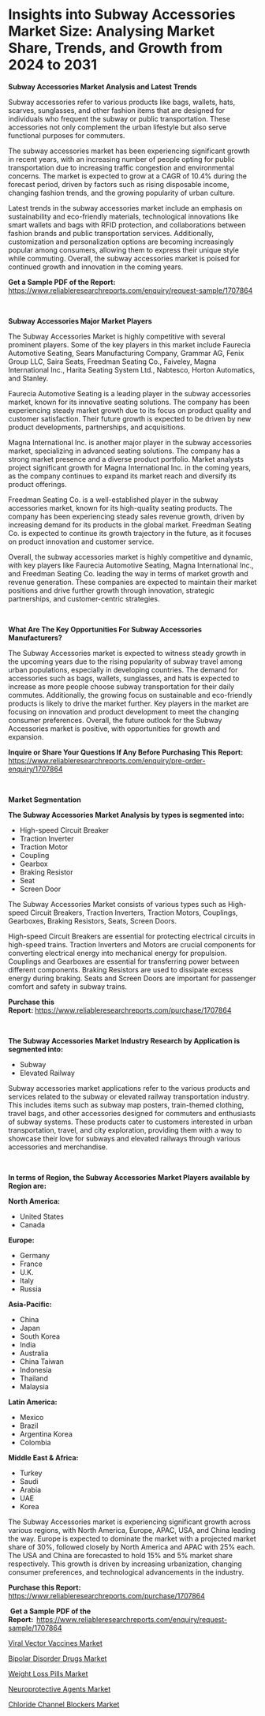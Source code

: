 <p><h1>Insights into Subway Accessories Market Size: Analysing Market Share, Trends, and Growth from 2024 to 2031</h1></p><p><strong>Subway Accessories Market Analysis and Latest Trends</strong></p>
<p><p>Subway accessories refer to various products like bags, wallets, hats, scarves, sunglasses, and other fashion items that are designed for individuals who frequent the subway or public transportation. These accessories not only complement the urban lifestyle but also serve functional purposes for commuters.</p><p>The subway accessories market has been experiencing significant growth in recent years, with an increasing number of people opting for public transportation due to increasing traffic congestion and environmental concerns. The market is expected to grow at a CAGR of 10.4% during the forecast period, driven by factors such as rising disposable income, changing fashion trends, and the growing popularity of urban culture.</p><p>Latest trends in the subway accessories market include an emphasis on sustainability and eco-friendly materials, technological innovations like smart wallets and bags with RFID protection, and collaborations between fashion brands and public transportation services. Additionally, customization and personalization options are becoming increasingly popular among consumers, allowing them to express their unique style while commuting. Overall, the subway accessories market is poised for continued growth and innovation in the coming years.</p></p>
<p><strong>Get a Sample PDF of the Report:&nbsp;</strong> <a href="https://www.reliableresearchreports.com/enquiry/request-sample/1707864">https://www.reliableresearchreports.com/enquiry/request-sample/1707864</a></p>
<p>&nbsp;</p>
<p><strong>Subway Accessories Major Market Players</strong></p>
<p><p>The Subway Accessories Market is highly competitive with several prominent players. Some of the key players in this market include Faurecia Automotive Seating, Sears Manufacturing Company, Grammar AG, Fenix Group LLC, Saira Seats, Freedman Seating Co., Faiveley, Magna International Inc., Harita Seating System Ltd., Nabtesco, Horton Automatics, and Stanley.</p><p>Faurecia Automotive Seating is a leading player in the subway accessories market, known for its innovative seating solutions. The company has been experiencing steady market growth due to its focus on product quality and customer satisfaction. Their future growth is expected to be driven by new product developments, partnerships, and acquisitions.</p><p>Magna International Inc. is another major player in the subway accessories market, specializing in advanced seating solutions. The company has a strong market presence and a diverse product portfolio. Market analysts project significant growth for Magna International Inc. in the coming years, as the company continues to expand its market reach and diversify its product offerings.</p><p>Freedman Seating Co. is a well-established player in the subway accessories market, known for its high-quality seating products. The company has been experiencing steady sales revenue growth, driven by increasing demand for its products in the global market. Freedman Seating Co. is expected to continue its growth trajectory in the future, as it focuses on product innovation and customer service.</p><p>Overall, the subway accessories market is highly competitive and dynamic, with key players like Faurecia Automotive Seating, Magna International Inc., and Freedman Seating Co. leading the way in terms of market growth and revenue generation. These companies are expected to maintain their market positions and drive further growth through innovation, strategic partnerships, and customer-centric strategies.</p></p>
<p>&nbsp;</p>
<p><strong>What Are The Key Opportunities For Subway Accessories Manufacturers?</strong></p>
<p><p>The Subway Accessories market is expected to witness steady growth in the upcoming years due to the rising popularity of subway travel among urban populations, especially in developing countries. The demand for accessories such as bags, wallets, sunglasses, and hats is expected to increase as more people choose subway transportation for their daily commutes. Additionally, the growing focus on sustainable and eco-friendly products is likely to drive the market further. Key players in the market are focusing on innovation and product development to meet the changing consumer preferences. Overall, the future outlook for the Subway Accessories market is positive, with opportunities for growth and expansion.</p></p>
<p><strong>Inquire or Share Your Questions If Any Before Purchasing This Report:</strong> <a href="https://www.reliableresearchreports.com/enquiry/pre-order-enquiry/1707864">https://www.reliableresearchreports.com/enquiry/pre-order-enquiry/1707864</a></p>
<p>&nbsp;</p>
<p><strong>Market Segmentation</strong></p>
<p><strong>The Subway Accessories Market Analysis by types is segmented into:</strong></p>
<p><ul><li>High-speed Circuit Breaker</li><li>Traction Inverter</li><li>Traction Motor</li><li>Coupling</li><li>Gearbox</li><li>Braking Resistor</li><li>Seat</li><li>Screen Door</li></ul></p>
<p><p>The Subway Accessories Market consists of various types such as High-speed Circuit Breakers, Traction Inverters, Traction Motors, Couplings, Gearboxes, Braking Resistors, Seats, Screen Doors. </p><p>High-speed Circuit Breakers are essential for protecting electrical circuits in high-speed trains. Traction Inverters and Motors are crucial components for converting electrical energy into mechanical energy for propulsion. Couplings and Gearboxes are essential for transferring power between different components. Braking Resistors are used to dissipate excess energy during braking. Seats and Screen Doors are important for passenger comfort and safety in subway trains.</p></p>
<p><strong>Purchase this Report:&nbsp;</strong><a href="https://www.reliableresearchreports.com/purchase/1707864">https://www.reliableresearchreports.com/purchase/1707864</a></p>
<p>&nbsp;</p>
<p><strong>The Subway Accessories Market Industry Research by Application is segmented into:</strong></p>
<p><ul><li>Subway</li><li>Elevated Railway</li></ul></p>
<p><p>Subway accessories market applications refer to the various products and services related to the subway or elevated railway transportation industry. This includes items such as subway map posters, train-themed clothing, travel bags, and other accessories designed for commuters and enthusiasts of subway systems. These products cater to customers interested in urban transportation, travel, and city exploration, providing them with a way to showcase their love for subways and elevated railways through various accessories and merchandise.</p></p>
<p>&nbsp;</p>
<p><strong>In terms of Region, the Subway Accessories Market Players available by Region are:</strong></p>
<p>
    <p> <strong> North America: </strong>
        <ul>
            <li>United States</li>
            <li>Canada</li>
        </ul>
        </p> 
    <p> <strong> Europe: </strong>
        <ul>
            <li>Germany</li>
            <li>France</li>
            <li>U.K.</li>
            <li>Italy</li>
            <li>Russia</li>
        </ul>
        </p> 
    <p> <strong> Asia-Pacific: </strong>
        <ul>
            <li>China</li>
            <li>Japan</li>
            <li>South Korea</li>
            <li>India</li>
            <li>Australia</li>
            <li>China Taiwan</li>
            <li>Indonesia</li>
            <li>Thailand</li>
            <li>Malaysia</li>
        </ul>
        </p> 
    <p> <strong> Latin America: </strong>
        <ul>
            <li>Mexico</li>
            <li>Brazil</li>
            <li>Argentina Korea</li>
            <li>Colombia</li>
        </ul>
        </p> 
    <p> <strong> Middle East & Africa: </strong>
        <ul>
            <li>Turkey</li>
            <li>Saudi</li>
            <li>Arabia</li>
            <li>UAE</li>
            <li>Korea</li>
        </ul>
    </p>
    </p>
<p><p>The Subway Accessories market is experiencing significant growth across various regions, with North America, Europe, APAC, USA, and China leading the way. Europe is expected to dominate the market with a projected market share of 30%, followed closely by North America and APAC with 25% each. The USA and China are forecasted to hold 15% and 5% market share respectively. This growth is driven by increasing urbanization, changing consumer preferences, and technological advancements in the industry.</p></p>
<p><strong>Purchase this Report: </strong><a href="https://www.reliableresearchreports.com/purchase/1707864">https://www.reliableresearchreports.com/purchase/1707864</a></p>
<p>&nbsp;<strong>Get a Sample PDF of the Report:&nbsp;&nbsp;</strong><a href="https://www.reliableresearchreports.com/enquiry/request-sample/1707864">https://www.reliableresearchreports.com/enquiry/request-sample/1707864</a></p>
<p><strong></strong></p>
<p><p><a href="https://medium.com/@rexjacobi344/viral-vector-vaccines-market-share-evolution-and-market-growth-trends-2024-2031-c2be0f5963d0">Viral Vector Vaccines Market</a></p><p><a href="https://medium.com/@rexjacobi344/decoding-bipolar-disorder-drugs-market-metrics-market-share-trends-and-growth-patterns-5fd49960b29a">Bipolar Disorder Drugs Market</a></p><p><a href="https://medium.com/@rexjacobi344/weight-loss-pills-market-research-report-its-history-and-forecast-2024-to-2031-af32dd929087">Weight Loss Pills Market</a></p><p><a href="https://medium.com/@rexjacobi344/neuroprotective-agents-market-exploring-market-share-market-trends-and-future-growth-ea512febae88">Neuroprotective Agents Market</a></p><p><a href="https://medium.com/@rexjacobi344/chloride-channel-blockers-market-comprehensive-assessment-by-type-application-and-geography-a9b7bad9736e">Chloride Channel Blockers Market</a></p></p>